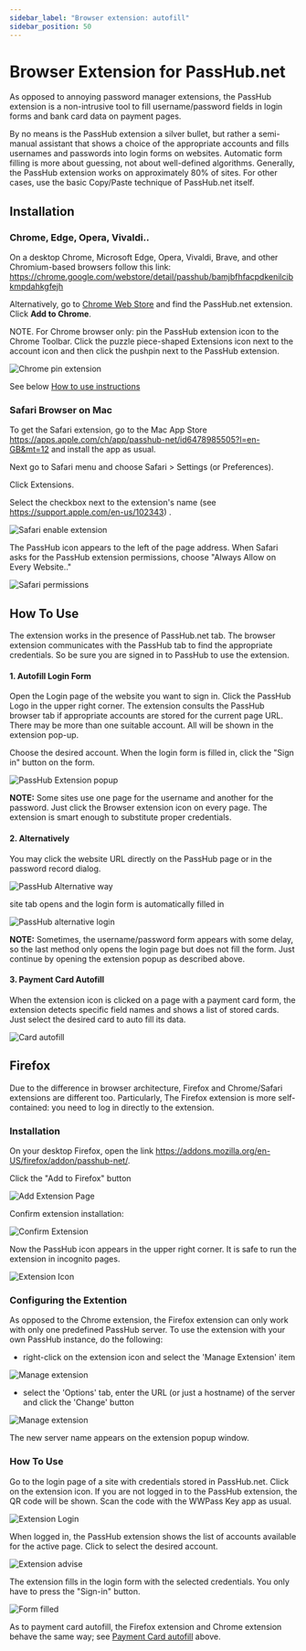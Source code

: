 ```yaml
---
sidebar_label: "Browser extension: autofill"
sidebar_position: 50
---
```


# Browser Extension for PassHub.net

As opposed to annoying password manager extensions, the PassHub extension is a non-intrusive tool to fill username/password fields in login forms and bank card data on payment pages.

By no means is the PassHub extension a silver bullet, but rather a semi-manual assistant that shows a choice of the appropriate accounts and fills usernames and passwords into login forms on websites. Automatic form filling is more about guessing, not about well-defined algorithms. Generally, the PassHub extension works on approximately 80% of sites. For other cases, use the basic Copy/Paste technique of PassHub.net itself.


## Installation

### Chrome, Edge, Opera, Vivaldi..


On a desktop Chrome, Microsoft Edge, Opera, Vivaldi, Brave, and other Chromium-based browsers follow this link: https://chrome.google.com/webstore/detail/passhub/bamjbfhfacpdkenilcibkmpdahkgfejh

Alternatively, go to [Chrome Web Store](https://chrome.google.com/webstore/category/extensions) and find the PassHub.net extension. Click **Add to Chrome**.

NOTE. For Chrome browser only: pin the PassHub extension icon to the Chrome Toolbar. Click the puzzle piece-shaped Extensions icon next to the account icon and then click the pushpin next to the PassHub extension.

![Chrome pin extension](/img/ChromePinExtension.png)

See below [How to use instructions](#how-to-use)


### Safari Browser on Mac

To get the Safari extension, go to the Mac App Store https://apps.apple.com/ch/app/passhub-net/id6478985505?l=en-GB&mt=12 and install the app as usual. 

Next go to Safari menu and choose Safari > Settings (or Preferences).

Click Extensions.

Select the checkbox next to the extension's name (see https://support.apple.com/en-us/102343) . 

![Safari enable extension](/img/safari_enable_extension.jpg)


The PassHub icon appears to the left of the page address. When Safari asks for the PassHub extension permissions, choose "Always Allow on Every Website.."

![Safari permissions](/img/safari_permissions.jpg)

## How To Use

The extension works in the presence of PassHub.net tab. The browser extension communicates with the PassHub tab to find the appropriate credentials. So be sure you are signed in to PassHub to use the extension.

#### 1. Autofill Login Form

Open the Login page of the website you want to sign in. Click the PassHub Logo in the upper right corner. The extension consults the PassHub browser tab if appropriate accounts are stored for the current page URL. There may be more than one suitable account. All will be shown in the extension pop-up.

Choose the desired account. When the login form is filled in, click the "Sign in" button on the form.

![PassHub Extension popup](/img/PassHubExtScreen640.png)

**NOTE:** Some sites use one page for the username and another for the password. Just click the Browser extension icon on every page. The extension is smart enough to substitute proper credentials.

#### 2. Alternatively

You may click the website URL directly on the PassHub page or in the password record dialog.

![PassHub Alternative way](/img/UseExtension1.png)

site tab opens and the login form is automatically filled in

![PassHub alternative login](/img/ExtensionAlternativeMethod2.png)

**NOTE:** Sometimes, the username/password form appears with some delay, so the last method only opens the login page but does not fill the form. Just continue by opening the extension popup as described above.

#### 3. Payment Card Autofill

When the extension icon is clicked on a page with a payment card form, the extension detects specific field names and shows a list of stored cards. Just select the desired card to auto fill its data.

![Card autofill](/img/card-autofill.png)

## Firefox

Due to the difference in browser architecture, Firefox and Chrome/Safari extensions are different too. Particularly, The Firefox extension is more self-contained: you need to log in directly to the extension.

### Installation

On your desktop Firefox, open the link https://addons.mozilla.org/en-US/firefox/addon/passhub-net/.

Click the "Add to Firefox" button

![Add Extension Page](/img/firefox-add-extension.png)

Confirm extension installation:

![Confirm Extension](/img/firefox-confirm-extension.png)

Now the PassHub icon appears in the upper right corner. It is safe to run the extension in incognito pages.

![Extension Icon](/img/firefox-extension-icon.png)

### Configuring the Extention

As opposed to the Chrome extension, the Firefox extension can only work with only one predefined PassHub server. To use the extension with your own PassHub instance, do the following:

- right-click on the extension icon and select the 'Manage Extension' item

![Manage extension](/img/manage-extension.png)

- select the 'Options' tab, enter the URL (or just a hostname) of the server and click the 'Change' button

![Manage extension](/img/extension-dialog.png)

The new server name appears on the extension popup window.

### How To Use

Go to the login page of a site with credentials stored in PassHub.net. Click on the extension icon. If you are not logged in to the PassHub extension, the QR code will be shown. Scan the code with the WWPass Key app as usual.

![Extension Login](/img/firefox-extension-login.png)

When logged in, the PassHub extension shows the list of accounts available for the active page. Click to select the desired account.

![Extension advise](/img/firefox-extension-advise.png)

The extension fills in the login form with the selected credentials. You only have to press the "Sign-in" button.

![Form filled](/img/firefox-extension-form-filled.png)

As to payment card autofill, the Firefox extension and Chrome extension behave the same way; see [Payment Card autofill](/doc/browser-extension#3-payment-card-autofill) above.
